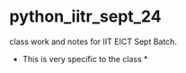 # python_iitr_sept_24
class work and notes for IIT EICT Sept Batch.


* This is very specific to the class *

